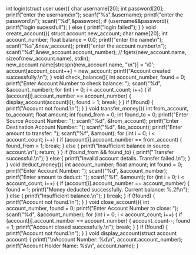 int login(struct user user){
    char username[20];
    int password[20];
    printf("enter the username\n");
    scanf("%s",&username);
    printf("enter the password\n");
    scanf("%d",&password);
    if (username&&password){
        printf("login sucessfull");
    } else {
        printf("login failed");
    }
}
void create_account(){
    struct account new_account;
    char name[20];
    int account_number;
    float balance = 0.0;
    printf("enter the name\n");
    scanf("%s",&new_account);
    printf("enter the account number\n");
    scanf("%d",&new_account.account_number);
    //  fgets(new_account.name, sizeof(new_account.name), stdin);
    new_account.name[strcspn(new_account.name, "\n")] = '\0';
    account[account_count++] = new_account;
    printf("Account created successfully.\n");
}
void check_balance(){
    int account_number, found = 0;
    printf("Enter Account Number to check balance: ");
    scanf("%d", &account_number);
    for (int i = 0; i < account_count; i++) {
        if (account[i].account_number == account_number) {
            display_account(account[i]);
            found = 1;
            break;
        }
    }
    if (!found) {
        printf("Account not found.\n");
    }
}
void transfer_money(){
    int from_account, to_account;
    float amount;
    int found_from = 0;
    int found_to = 0;
    printf("Enter Source Account Number: ");
    scanf("%d", &from_account);
    printf("Enter Destination Account Number: ");
    scanf("%d", &to_account);
    printf("Enter amount to transfer: ");
    scanf("%f", &amount);
    for (int i = 0; i < account_count; i++) {
        if (account[i].account_number == from_account) {
            found_from = 1;
            break;
        } 
        else {
            printf("Insufficient balance in source account.\n");
            return;
        }
    }
    if (found_from && found_to) {
        printf("Transfer successful.\n");
    } else {
        printf("Invalid account details. Transfer failed.\n");
    }
}
void deduct_money(){
    int account_number;
    float amount;
    int found = 0;
    printf("Enter Account Number: ");
    scanf("%d", &account_number);
    printf("Enter amount to deduct: ");
    scanf("%f", &amount);
    for (int i = 0; i < account_count; i++) {
        if (account[i].account_number == account_number) {
            found = 1;
            printf("Money deducted successfully. Current balance: %.2f\n");
        } else {
            printf("Insufficient balance.\n");
        }
        break;
    }
    if (!found) {
        printf("Account not found.\n");
    }
}
void close_account(){
    int account_number, found = 0;
    printf("Enter Account Number to close: ");
    scanf("%d", &account_number);
    for (int i = 0; i < account_count; i++) {
        if (account[i].account_number == account_number) {
            account_count--;
            found = 1;
            printf("Account closed successfully.\n");
            break;
        }
    }
    if (!found) {
        printf("Account not found.\n");
    }
}
void display_account(struct account account) {
    printf("\nAccount Number: %d\n", account.account_number);
    printf("Account Holder Name: %s\n", account.name);
}

